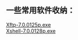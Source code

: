 ## 一些常用软件收纳： <!-- {docsify-ignore} -->

[Xftp-7.0.0125p.exe](https://wangfangdong.oss-cn-hangzhou.aliyuncs.com/softwareStorage/Xftp-7.0.0125p.exe)  
[Xshell-7.0.0128p.exe](https://wangfangdong.oss-cn-hangzhou.aliyuncs.com/softwareStorage/Xshell-7.0.0128p.exe)